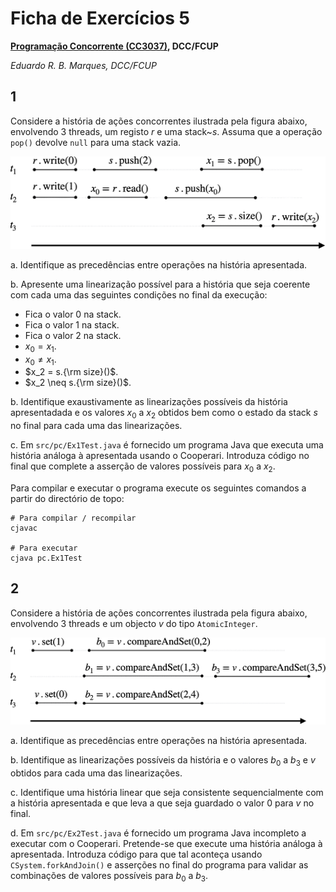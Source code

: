 
# Ficha de Exercícios 5


__[Programação Concorrente (CC3037)](https://www.dcc.fc.up.pt/~edrdo/aulas/pc), DCC/FCUP__

_Eduardo R. B. Marques, DCC/FCUP_


## 1

Considere a história de ações concorrentes ilustrada pela figura abaixo, envolvendo 3 threads, um registo $r$ e uma stack~$s$. 
Assuma que a operação `pop()` devolve `null` para uma stack vazia.

![](ex1.png)   
 
a. Identifique as precedências entre operações na história apresentada. 

b. Apresente uma linearização possível para a história que seja coerente com cada uma das seguintes condições no final da execução:
 
  - Fica o valor 0 na stack.
  - Fica o valor 1 na stack.
  - Fica o valor 2 na stack.
  - $x_0 = x_1$.
  - $x_0 \neq x_1$.
  - $x_2 = s.{\rm size}()$.
  - $x_2 \neq s.{\rm size}()$.
   
b. Identifique exaustivamente as linearizações possíveis da história apresentadada e os valores $x_0$ a $x_2$ obtidos bem como o estado da stack $s$ no final para cada uma das linearizações. 

c. Em `src/pc/Ex1Test.java` é fornecido um programa Java que executa uma história análoga à apresentada usando o Cooperari. Introduza código no final que complete a asserção de valores possíveis para $x_0$ a $x_2$.

Para compilar e executar o programa execute os seguintes comandos a partir do directório 
de topo:

  ```
# Para compilar / recompilar
cjavac

# Para executar
cjava pc.Ex1Test
  ```


## 2
 
Considere a história de ações concorrentes ilustrada pela figura abaixo, envolvendo 3 threads e um objecto $v$ do tipo `AtomicInteger`.

![](ex2.png)

a. Identifique as precedências entre operações na história apresentada. 

b. Identifique as linearizações possíveis da história e o valores $b_0$ a $b_3$ e $v$ obtidos para cada uma das linearizações. 

c. Identifique uma história linear que seja consistente sequencialmente com a história apresentada e que leva a que seja
guardado o valor $0$ para $v$ no final.

d. Em `src/pc/Ex2Test.java` é fornecido um programa Java incompleto a executar com o Cooperari. Pretende-se que execute uma história análoga à apresentada. Introduza código para que tal aconteça usando `CSystem.forkAndJoin()` e asserções no final do programa para validar as combinações de valores possíveis para $b_0$ a $b_3$. 


